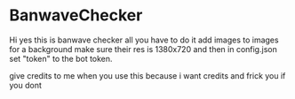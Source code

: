 # BanwaveChecker


Hi yes this is banwave checker all you have to do it add images to images for a background make sure their res is 1380x720 and then in config.json set "token" to the bot token.


give credits to me when you use this because i want credits and frick you if you dont
